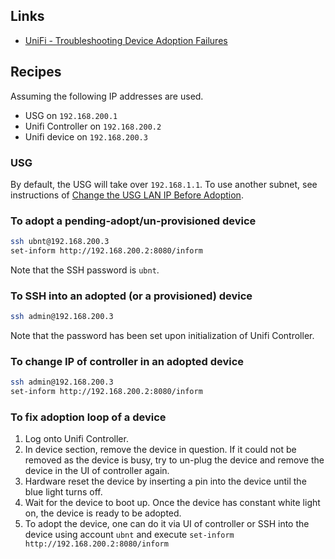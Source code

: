 ## Links

- [UniFi - Troubleshooting Device Adoption
  Failures](https://help.ubnt.com/hc/en-us/articles/204950304-UniFi-Troubleshooting-Device-Adoption-Failuresb)

## Recipes

Assuming the following IP addresses are used.

- USG on `192.168.200.1`
- Unifi Controller on `192.168.200.2`
- Unifi device on `192.168.200.3`

### USG

By default, the USG will take over `192.168.1.1`. To use another subnet, see
instructions of [Change the USG LAN IP Before Adoption](https://help.ubnt.com/hc/en-us/articles/236281367-UniFi-USG-How-to-Adopt-a-USG-into-an-Existing-Network#4).

### To adopt a pending-adopt/un-provisioned device

```sh
ssh ubnt@192.168.200.3
set-inform http://192.168.200.2:8080/inform
```

Note that the SSH password is `ubnt`.

### To SSH into an adopted (or a provisioned) device

```sh
ssh admin@192.168.200.3
```

Note that the password has been set upon initialization of Unifi Controller.

### To change IP of controller in an adopted device

```sh
ssh admin@192.168.200.3
set-inform http://192.168.200.2:8080/inform
```

### To fix adoption loop of a device

1. Log onto Unifi Controller.
2. In device section, remove the device in question. If it could not be removed
   as the device is busy, try to un-plug the device and remove the device in
   the UI of controller again.
3. Hardware reset the device by inserting a pin into the device until the blue
   light turns off.
4. Wait for the device to boot up. Once the device has constant white light on,
   the device is ready to be adopted.
5. To adopt the device, one can do it via UI of controller or SSH into the
   device using account `ubnt` and execute
   `set-inform http://192.168.200.2:8080/inform`
